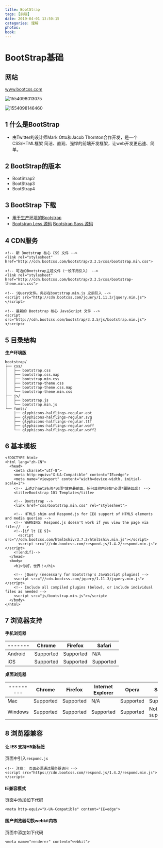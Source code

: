 ```yaml
---
title: BootStrap
tags: [前端]
date: 2019-04-01 13:50:15
categories: 理解
photos:
book:
---
```


# BootStrap基础

## 网站

www.bootcss.com

![1554098013075](E:\blog-git\ljy\source\_posts\BootStrap\1554098013075.png)

![1554098146460](E:\blog-git\ljy\source\_posts\BootStrap\1554098146460.png)



## 1 什么是BootStrap

- 由Twitter的设计师Mark Otto和Jacob Thornton合作开发，是一个CSS/HTML框架 简洁、直观、强悍的前端开发框架，让web开发更迅速、简单。

## 2 BootStrap的版本

- BootStrap2
- BootStrap3
- BootStrap4

## 3 BootStrap 下载

- [用于生产环境的Bootstrap](http://unclealan.cn/docs/front-end/front-end/bootstrap/href=%22https:/github.com/twbs/bootstrap/releases/download/v3.3.7/bootstrap-3.3.7-dist.zip%22)
- [Bootstrap Less 源码](https://github.com/twbs/bootstrap/archive/v3.3.7.zip) [Bootstrap Sass 源码](https://github.com/twbs/bootstrap-sass/archive/v3.3.7.tar.gz)

## 4 CDN服务

```
<!-- 新 Bootstrap 核心 CSS 文件 -->
<link rel="stylesheet" href="http://cdn.bootcss.com/bootstrap/3.3.5/css/bootstrap.min.css">

<!-- 可选的Bootstrap主题文件（一般不用引入） -->
<link rel="stylesheet" href="http://cdn.bootcss.com/bootstrap/3.3.5/css/bootstrap-theme.min.css">

<!-- jQuery文件。务必在bootstrap.min.js 之前引入 -->
<script src="http://cdn.bootcss.com/jquery/1.11.3/jquery.min.js"></script>

<!-- 最新的 Bootstrap 核心 JavaScript 文件 -->
<script src="http://cdn.bootcss.com/bootstrap/3.3.5/js/bootstrap.min.js"></script>
```

## 5 目录结构

**生产环境版**

```
bootstrap/
├── css/
│   ├── bootstrap.css
│   ├── bootstrap.css.map
│   ├── bootstrap.min.css
│   ├── bootstrap-theme.css
│   ├── bootstrap-theme.css.map
│   └── bootstrap-theme.min.css
├── js/
│   ├── bootstrap.js
│   └── bootstrap.min.js
└── fonts/
    ├── glyphicons-halflings-regular.eot
    ├── glyphicons-halflings-regular.svg
    ├── glyphicons-halflings-regular.ttf
    ├── glyphicons-halflings-regular.woff
    └── glyphicons-halflings-regular.woff2
```

## 6 基本模板

```
<!DOCTYPE html>
<html lang="zh-CN">
  <head>
    <meta charset="utf-8">
    <meta http-equiv="X-UA-Compatible" content="IE=edge">
    <meta name="viewport" content="width=device-width, initial-scale=1">
    <!-- 上述3个meta标签*必须*放在最前面，任何其他内容都*必须*跟随其后！ -->
    <title>Bootstrap 101 Template</title>

    <!-- Bootstrap -->
    <link href="css/bootstrap.min.css" rel="stylesheet">

    <!-- HTML5 shim and Respond.js for IE8 support of HTML5 elements and media queries -->
    <!-- WARNING: Respond.js doesn't work if you view the page via file:// -->
    <!--[if lt IE 9]>
      <script src="//cdn.bootcss.com/html5shiv/3.7.2/html5shiv.min.js"></script>
      <script src="//cdn.bootcss.com/respond.js/1.4.2/respond.min.js"></script>
    <![endif]-->
  </head>
  <body>
    <h1>你好，世界！</h1>

    <!-- jQuery (necessary for Bootstrap's JavaScript plugins) -->
    <script src="//cdn.bootcss.com/jquery/1.11.3/jquery.min.js"></script>
    <!-- Include all compiled plugins (below), or include individual files as needed -->
    <script src="js/bootstrap.min.js"></script>
  </body>
</html>
```

## 7 浏览器支持

**手机浏览器**

| ------- | Chrome    | Firefox   | Safari    |
| ------- | --------- | --------- | --------- |
| Android | Supported | Supported | N/A       |
| iOS     | Supported | Supported | Supported |

**桌面浏览器**

| --------- | Chrome    | Firefox   | Internet Explorer | Opera     | Safari        |
| --------- | --------- | --------- | ----------------- | --------- | ------------- |
| Mac       | Supported | Supported | N/A               | Supported | Supported     |
| Windows   | Supported | Supported | Supported         | Supported | Not supported |

## 8 浏览器兼容

#### 让 IE8 支持H5新标签

页面中引入`respond.js`

```
<!-- 注意： 页面必须通过服务器访问 -->
<script src="https://cdn.bootcss.com/respond.js/1.4.2/respond.min.js"></script>
```

#### IE兼容模式

页面中添加如下代码

```
<meta http-equiv="X-UA-Compatible" content="IE=edge">
```

#### 国产浏览器切换webkit内核

页面中添加如下代码

```
<meta name="renderer" content="webkit">
```